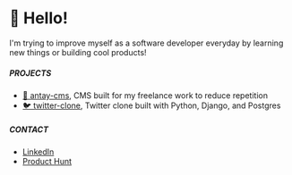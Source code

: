 # 🎃 Hello! 

I'm trying to improve myself as a software developer everyday by learning new things or building cool products!

##### PROJECTS

- [🛒 antay-cms](https://github.com/demirantay/antay-cms), CMS built for my freelance work to reduce repetition
- [🐦 twitter-clone](https://github.com/demirantay/twitter-clone), Twitter clone built with Python, Django, and Postgres

##### CONTACT

- [LinkedIn](https://www.linkedin.com/in/demirantay/)
- [Product Hunt](https://www.producthunt.com/@demir_antay)
